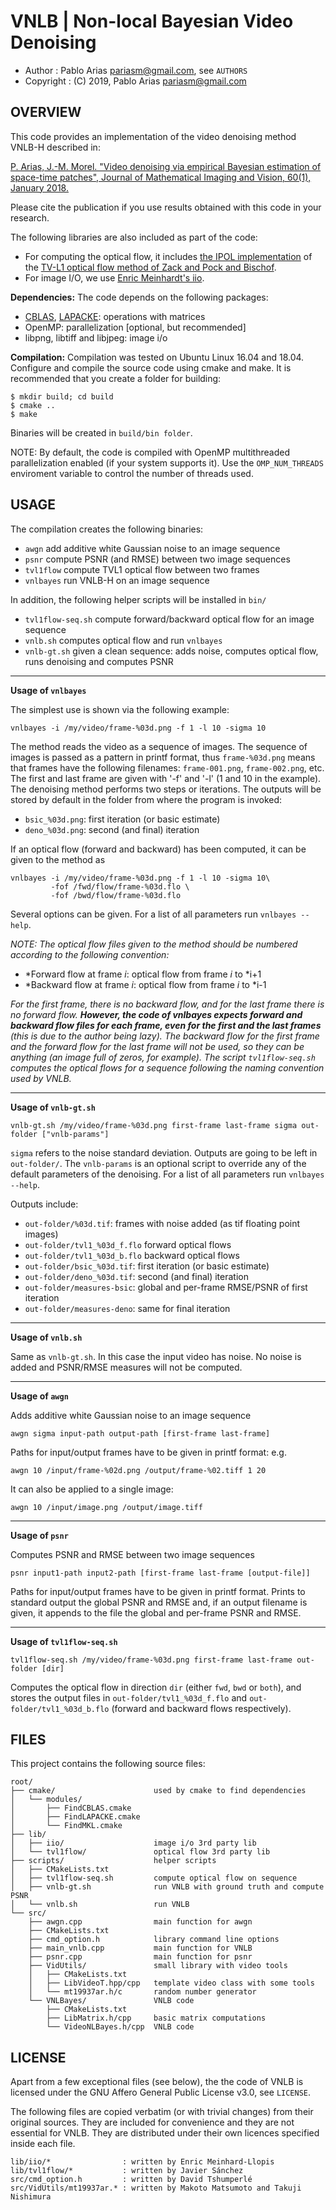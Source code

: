 VNLB | Non-local Bayesian Video Denoising
=========================================

* Author    : Pablo Arias <pariasm@gmail.com>, see `AUTHORS`
* Copyright : (C) 2019, Pablo Arias <pariasm@gmail.com>

OVERVIEW
--------

This code provides an implementation of the video denoising method VNLB-H
described in:

[P. Arias, J.-M. Morel. "Video denoising via empirical Bayesian estimation of
space-time patches", Journal of Mathematical Imaging and Vision, 60(1),
January 2018.](https://link.springer.com/article/10.1007%2Fs10851-017-0742-4)

Please cite the publication if you use results obtained with this code in your
research.

The following libraries are also included as part of the code:
* For computing the optical flow, it includes [the IPOL
implementation](http://www.ipol.im/pub/art/2013/26/) of
the [TV-L1 optical flow method of Zack and Pock and
Bischof](https://link.springer.com/chapter/10.1007/978-3-540-74936-3_22).
* For image I/O, we use [Enric Meinhardt's iio](https://github.com/mnhrdt/iio).

**Dependencies:** The code depends on the following packages:
* [CBLAS](http://www.netlib.org/blas/#_cblas),
[LAPACKE](https://www.netlib.org/lapack/lapacke.html): operations with matrices
* OpenMP: parallelization [optional, but recommended]
* libpng, libtiff and libjpeg: image i/o


**Compilation:** 
Compilation was tested on Ubuntu Linux 16.04 and 18.04.
Configure and compile the source code using cmake and make.
It is recommended that you create a folder for building:
```
$ mkdir build; cd build
$ cmake ..
$ make
```

Binaries will be created in `build/bin folder`.

NOTE: By default, the code is compiled with OpenMP multithreaded
parallelization enabled (if your system supports it). Use the
`OMP_NUM_THREADS` enviroment variable to control the number of threads
used.

USAGE
-----

The compilation creates the following binaries:
* `awgn` add additive white Gaussian noise to an image sequence
* `psnr` compute PSNR (and RMSE) between two image sequences
* `tvl1flow` compute TVL1 optical flow between two frames
* `vnlbayes` run VNLB-H on an image sequence

In addition, the following helper scripts will be installed in `bin/`
* `tvl1flow-seq.sh` compute forward/backward optical flow for an image sequence
* `vnlb.sh` computes optical flow and run `vnlbayes`
* `vnlb-gt.sh` given a clean sequence: adds noise, computes optical flow, runs
denoising and computes PSNR

-----
**Usage of `vnlbayes`**

The simplest use is shown via the following example:

```
vnlbayes -i /my/video/frame-%03d.png -f 1 -l 10 -sigma 10
```

The method reads the video as a sequence of images. The sequence of images is passed
as a pattern in printf format, thus `frame-%03d.png` means that frames have the following 
filenames: `frame-001.png`, `frame-002.png`, etc. The first and last frame are
given with '-f' and '-l' (1 and 10 in the example). The denoising method performs
two steps or iterations. The outputs will be stored by default
in the folder from where the program is invoked: 
* `bsic_%03d.png`: first iteration (or basic estimate)
* `deno_%03d.png`: second (and final) iteration

If an optical flow (forward and backward) has been computed, it can be given to the 
method as
```
vnlbayes -i /my/video/frame-%03d.png -f 1 -l 10 -sigma 10\
         -fof /fwd/flow/frame-%03d.flo \
         -fof /bwd/flow/frame-%03d.flo
```

Several options can be given. For a list of all parameters run `vnlbayes
--help`.

*NOTE: The optical flow files given to the method should be numbered according to the
following convention:*
* *Forward flow at frame *i*: optical flow from frame *i* to *i+1
* *Backward flow at frame *i*: optical flow from frame *i* to *i-1

*For the first frame, there is no backward flow, and for the last frame there is
no forward flow. **However, the code of vnlbayes expects forward and backward
flow files for each frame, even for the first and the last frames** (this is due
to the author being lazy). The backward flow for the first frame and the forward
flow for the last frame will not be used, so they can be anything (an image full
of zeros, for example). The script `tvl1flow-seq.sh` computes the optical flows for
a sequence following the naming convention used by VNLB.*

-----
**Usage of `vnlb-gt.sh`**

```
vnlb-gt.sh /my/video/frame-%03d.png first-frame last-frame sigma out-folder ["vnlb-params"]
```

 `sigma` refers to the noise
standard deviation. Outputs are going to be left in `out-folder/`. The `vnlb-params` is an 
optional script to override any of the default parameters of the denoising. For a 
list of all parameters run `vnlbayes --help`.

Outputs include:
* `out-folder/%03d.tif`: frames with noise added (as tif floating point images)
* `out-folder/tvl1_%03d_f.flo` forward optical flows
* `out-folder/tvl1_%03d_b.flo` backward optical flows
* `out-folder/bsic_%03d.tif`: first iteration (or basic estimate)
* `out-folder/deno_%03d.tif`: second (and final) iteration
* `out-folder/measures-bsic`: global and per-frame RMSE/PSNR of first iteration
* `out-folder/measures-deno`: same for final iteration

-----
**Usage of `vnlb.sh`**

Same as `vnlb-gt.sh`. In this case the input video has noise. No noise is added
and PSNR/RMSE measures will not be computed.

-----
**Usage of `awgn`**

Adds additive white Gaussian noise to an image sequence
```
awgn sigma input-path output-path [first-frame last-frame]
```

Paths for input/output frames have to be given in printf format: e.g.
```
awgn 10 /input/frame-%02d.png /output/frame-%02.tiff 1 20
```
It can also be applied to a single image:
```
awgn 10 /input/image.png /output/image.tiff
```

-----
**Usage of `psnr`**

Computes PSNR and RMSE between two image sequences

```
psnr input1-path input2-path [first-frame last-frame [output-file]]
```

Paths for input/output frames have to be given in printf format.
Prints to standard output the global PSNR and RMSE and, if an output filename
is given, it appends to the file the global and per-frame PSNR and RMSE.

-----
**Usage of `tvl1flow-seq.sh`**

```tvl1flow-seq.sh /my/video/frame-%03d.png first-frame last-frame out-folder [dir]```

Computes the optical flow in direction `dir` (either `fwd`, `bwd` or `both`),
and stores the output files in `out-folder/tvl1_%03d_f.flo` and
`out-folder/tvl1_%03d_b.flo` (forward and backward flows respectively).



FILES
-----

This project contains the following source files:
```
root/
├── cmake/                      used by cmake to find dependencies
│   └── modules/
│       ├── FindCBLAS.cmake
│       ├── FindLAPACKE.cmake
│       └── FindMKL.cmake
├── lib/
│   ├── iio/                    image i/o 3rd party lib
│   └── tvl1flow/               optical flow 3rd party lib
├── scripts/                    helper scripts
│   ├── CMakeLists.txt
│   ├── tvl1flow-seq.sh         compute optical flow on sequence
│   ├── vnlb-gt.sh              run VNLB with ground truth and compute PSNR
│   └── vnlb.sh                 run VNLB
└── src/
    ├── awgn.cpp                main function for awgn
    ├── CMakeLists.txt
    ├── cmd_option.h            library command line options
    ├── main_vnlb.cpp           main function for VNLB
    ├── psnr.cpp                main function for psnr
    ├── VidUtils/               small library with video tools
    │   ├── CMakeLists.txt
    │   ├── LibVideoT.hpp/cpp   template video class with some tools
    │   └── mt19937ar.h/c       random number generator
    └── VNLBayes/               VNLB code
        ├── CMakeLists.txt
        ├── LibMatrix.h/cpp     basic matrix computations
        └── VideoNLBayes.h/cpp  VNLB code
```


LICENSE
-------

Apart from a few exceptional files (see below), the the code of VNLB is
licensed under the GNU Affero General Public License v3.0, see `LICENSE`.

The following files are copied verbatim (or with trivial changes) from their
original sources. They are included for convenience and they are not essential
for VNLB. They are distributed under their own licences specified inside each file.

```
lib/iio/*                : written by Enric Meinhard-Llopis
lib/tvl1flow/*           : written by Javier Sánchez
src/cmd_option.h         : written by David Tshumperlé
src/VidUtils/mt19937ar.* : written by Makoto Matsumoto and Takuji Nishimura
```

